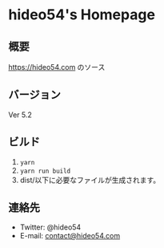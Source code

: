 # hideo54's Homepage

## 概要

https://hideo54.com のソース

## バージョン

Ver 5.2

## ビルド

1. `yarn`
2. `yarn run build`
3. dist/以下に必要なファイルが生成されます。

## 連絡先

* Twitter: @hideo54
* E-mail: contact@hideo54.com

